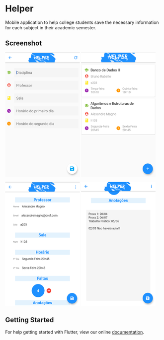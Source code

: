 # Helper
Mobile application to help college students save the necessary information for each subject in their academic semester.

## Screenshot
 <img src="images/Screenshot_1.png" height="400" width="240"> <img src="images/Screenshot_2.png" height="400" width="240">
 
 <img src="images/Screenshot_3.png" height="400" width="240"> <img src="images/Screenshot_4.png" height="400" width="240">

## Getting Started
 For help getting started with Flutter, view our online [documentation](https://flutter.io/).
